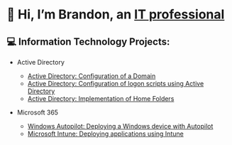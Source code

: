 # 👋 Hi, I’m Brandon, an [IT professional](https://www.linkedin.com/in/brandon-baker-402429231/)
## 💻 Information Technology Projects:
- Active Directory
  - [Active Directory: Configuration of a Domain](https://github.com/Brandon-Baker11/Configuring-Active-Directory)
  - [Active Directory: Configuration of logon scripts using Active Directory](https://github.com/Brandon-Baker11/Configuring-an-Active-Directory-logon-script)
  - [Active Directory: Implementation of Home Folders](https://github.com/Brandon-Baker11/Creating-a-Home-Folder)
 
- Microsoft 365
  - [Windows Autopilot: Deploying a Windows device with Autopilot](https://github.com/Brandon-Baker11/Configuring-a-Device-for-Autopilot-Deployment)
  - [Microsoft Intune: Deploying applications using Intune](https://github.com/Brandon-Baker11/Deploy-Applications-Using-Microsoft-Intune)

<!---
Brandon-Baker11/Brandon-Baker11 is a ✨ special ✨ repository because its `README.md` (this file) appears on your GitHub profile.
You can click the Preview link to take a look at your changes.
--->
